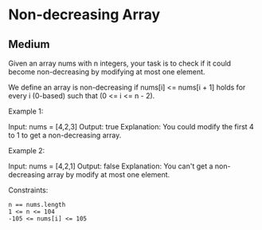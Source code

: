 # Non-decreasing Array

## Medium

Given an array nums with n integers, your task is to check if it could become non-decreasing by modifying at most one element.

We define an array is non-decreasing if nums[i] <= nums[i + 1] holds for every i (0-based) such that (0 <= i <= n - 2).

 

Example 1:

Input: nums = [4,2,3]
Output: true
Explanation: You could modify the first 4 to 1 to get a non-decreasing array.

Example 2:

Input: nums = [4,2,1]
Output: false
Explanation: You can't get a non-decreasing array by modify at most one element.

 

Constraints:

    n == nums.length
    1 <= n <= 104
    -105 <= nums[i] <= 105

